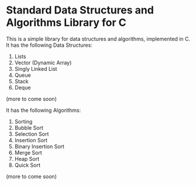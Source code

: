 # Standard Data Structures and Algorithms Library for C

This is a simple library for data structures and algorithms, implemented in C.
It has the following Data Structures:

1. Lists
  1. Vector (Dynamic Array)
  2. Singly Linked List
3. Queue
4. Stack 
5. Deque

(more to come soon)

It has the following Algorithms:

1. Sorting
  1. Bubble Sort
  2. Selection Sort
  3. Insertion Sort
  4. Binary Insertion Sort
  5. Merge Sort
  6. Heap Sort
  7. Quick Sort
   
(more to come soon)
